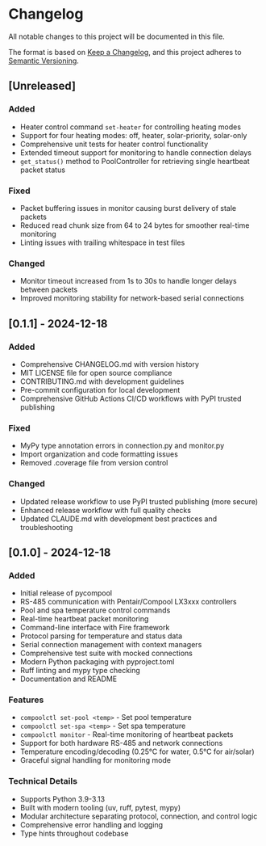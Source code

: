 # Changelog

All notable changes to this project will be documented in this file.

The format is based on [Keep a Changelog](https://keepachangelog.com/en/1.0.0/),
and this project adheres to [Semantic Versioning](https://semver.org/spec/v2.0.0.html).

## [Unreleased]

### Added
- Heater control command `set-heater` for controlling heating modes
- Support for four heating modes: off, heater, solar-priority, solar-only
- Comprehensive unit tests for heater control functionality
- Extended timeout support for monitoring to handle connection delays
- `get_status()` method to PoolController for retrieving single heartbeat packet status

### Fixed
- Packet buffering issues in monitor causing burst delivery of stale packets
- Reduced read chunk size from 64 to 24 bytes for smoother real-time monitoring
- Linting issues with trailing whitespace in test files

### Changed
- Monitor timeout increased from 1s to 30s to handle longer delays between packets
- Improved monitoring stability for network-based serial connections

## [0.1.1] - 2024-12-18

### Added
- Comprehensive CHANGELOG.md with version history
- MIT LICENSE file for open source compliance
- CONTRIBUTING.md with development guidelines
- Pre-commit configuration for local development
- Comprehensive GitHub Actions CI/CD workflows with PyPI trusted publishing

### Fixed
- MyPy type annotation errors in connection.py and monitor.py
- Import organization and code formatting issues
- Removed .coverage file from version control

### Changed
- Updated release workflow to use PyPI trusted publishing (more secure)
- Enhanced release workflow with full quality checks
- Updated CLAUDE.md with development best practices and troubleshooting

## [0.1.0] - 2024-12-18

### Added
- Initial release of pycompool
- RS-485 communication with Pentair/Compool LX3xxx controllers
- Pool and spa temperature control commands
- Real-time heartbeat packet monitoring
- Command-line interface with Fire framework
- Protocol parsing for temperature and status data
- Serial connection management with context managers
- Comprehensive test suite with mocked connections
- Modern Python packaging with pyproject.toml
- Ruff linting and mypy type checking
- Documentation and README

### Features
- `compoolctl set-pool <temp>` - Set pool temperature
- `compoolctl set-spa <temp>` - Set spa temperature  
- `compoolctl monitor` - Real-time monitoring of heartbeat packets
- Support for both hardware RS-485 and network connections
- Temperature encoding/decoding (0.25°C for water, 0.5°C for air/solar)
- Graceful signal handling for monitoring mode

### Technical Details
- Supports Python 3.9-3.13
- Built with modern tooling (uv, ruff, pytest, mypy)
- Modular architecture separating protocol, connection, and control logic
- Comprehensive error handling and logging
- Type hints throughout codebase